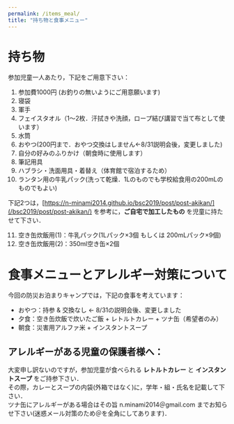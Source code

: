 ```yaml
---
permalink: /items_meal/
title: "持ち物と食事メニュー"
---
```

# 持ち物
参加児童一人あたり，下記をご用意下さい：
1. 参加費1000円 (お釣りの無いようにご用意願います) 
2. 寝袋
3. 軍手
4. フェイスタオル（1〜2枚．汗拭きや洗顔，ロープ結び講習で当て布として使います）
5. 水筒
6. おやつ(200円まで．おやつ交換はしません←8/31説明会後，変更しました)
7. 自分の好みのふりかけ（朝食時に使用します）
8. 筆記用具
9. ハブラシ・洗面用具・着替え（体育館で宿泊するため）
10. ランタン用の牛乳パック(洗って乾燥．1Lのものでも学校給食用の200mLのものでもよい)

下記2つは，[https://n-minami2014.github.io/bsc2019/post/post-akikan/](/bsc2019/post/post-akikan/) を参考に，**ご自宅で加工したもの** を児童に持たせて下さい．

11) 空き缶炊飯用(1)：牛乳パック(1Lパック×3個 もしくは 200mLパック×9個)
12) 空き缶炊飯用(2)：350ml空き缶×2個

# 食事メニューとアレルギー対策について
今回の防災お泊まりキャンプでは，下記の食事を考えています：

* おやつ：持参 & 交換なし ← 8/31の説明会後、変更しました
* 夕食：空き缶炊飯で炊いたご飯 + レトルトカレー + ツナ缶（希望者のみ）
* 朝食：災害用アルファ米 + インスタントスープ

## アレルギーがある児童の保護者様へ：
大変申し訳ないのですが，参加児童が食べられる **レトルトカレー** と **インスタントスープ** をご持参下さい．  
その際，カレーとスープの内袋(外箱ではなく)に，学年・組・氏名を記載して下さい．  
ツナ缶にアレルギーがある場合はその旨 n.minami2014＠gmail.com までお知らせ下さい(迷惑メール対策のため＠を全角にしてあります)．
